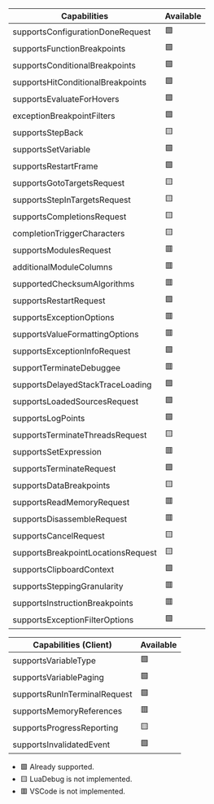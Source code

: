 | Capabilities                       | Available |
|------------------------------------|-----------|
| supportsConfigurationDoneRequest   |    🟩    |
| supportsFunctionBreakpoints        |    🟩    |
| supportsConditionalBreakpoints     |    🟩    |
| supportsHitConditionalBreakpoints  |    🟩    |
| supportsEvaluateForHovers          |    🟩    |
| exceptionBreakpointFilters         |    🟩    |
| supportsStepBack                   |    🟨    |
| supportsSetVariable                |    🟩    |
| supportsRestartFrame               |    🟩    |
| supportsGotoTargetsRequest         |    🟨    |
| supportsStepInTargetsRequest       |    🟨    |
| supportsCompletionsRequest         |    🟨    |
| completionTriggerCharacters        |    🟨    |
| supportsModulesRequest             |    🟥    |
| additionalModuleColumns            |    🟥    |
| supportedChecksumAlgorithms        |    🟥    |
| supportsRestartRequest             |    🟩    |
| supportsExceptionOptions           |    🟥    |
| supportsValueFormattingOptions     |    🟥    |
| supportsExceptionInfoRequest       |    🟩    |
| supportTerminateDebuggee           |    🟥    |
| supportsDelayedStackTraceLoading   |    🟩    |
| supportsLoadedSourcesRequest       |    🟩    |
| supportsLogPoints                  |    🟩    |
| supportsTerminateThreadsRequest    |    🟨    |
| supportsSetExpression              |    🟥    |
| supportsTerminateRequest           |    🟩    |
| supportsDataBreakpoints            |    🟨    |
| supportsReadMemoryRequest          |    🟥    |
| supportsDisassembleRequest         |    🟥    |
| supportsCancelRequest              |    🟨    |
| supportsBreakpointLocationsRequest |    🟨    |
| supportsClipboardContext           |    🟩    |
| supportsSteppingGranularity        |    🟥    |
| supportsInstructionBreakpoints     |    🟥    |
| supportsExceptionFilterOptions     |    🟩    |

| Capabilities (Client)              | Available |
|------------------------------------|-----------|
| supportsVariableType               |    🟩    |
| supportsVariablePaging             |    🟩    |
| supportsRunInTerminalRequest       |    🟩    |
| supportsMemoryReferences           |    🟥    |
| supportsProgressReporting          |    🟨    |
| supportsInvalidatedEvent           |    🟩    |

* 🟩 Already supported.
* 🟨 LuaDebug is not implemented.
* 🟥 VSCode is not implemented.
